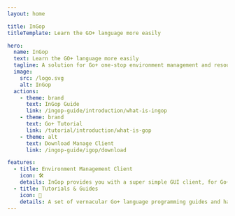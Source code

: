 ```yaml
---
layout: home

title: InGop
titleTemplate: Learn the GO+ language more easily

hero:
  name: InGop
  text: Learn the GO+ language more easily
  tagline: A solution for Go+ one-stop environment management and resource learning.
  image:
    src: /logo.svg
    alt: InGop
  actions:
    - theme: brand
      text: InGop Guide
      link: /ingop-guide/introduction/what-is-ingop
    - theme: brand
      text: Go+ Tutorial
      link: /tutorial/introduction/what-is-gop
    - theme: alt
      text: Download Manage Client
      link: /ingop-guide/igop/download

features:
  - title: Environment Management Client
    icon: 🛠️
    details: InGop provides you with a super simple GUI client, for Go+ language dependency management/install/update/uninstall, Even without basic computer knowledge, you can start learning and using the Go+ language.
  - title: Tutorials & Guides
    icon: 📖
    details: A set of vernacular Go+ language programming guides and hands-on tutorials, no Golang language base required
---
```

